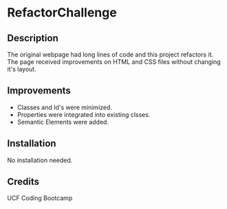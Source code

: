 # RefactorChallenge

## Description

The original webpage had long lines of code and this project refactors it. 
The page received improvements on HTML and CSS files without changing it's layout.

## Improvements
* Classes and Id's were minimized.
* Properties were integrated into existing clsses.
* Semantic Elements were added.

## Installation

No installation needed.

## Credits
UCF Coding Bootcamp





